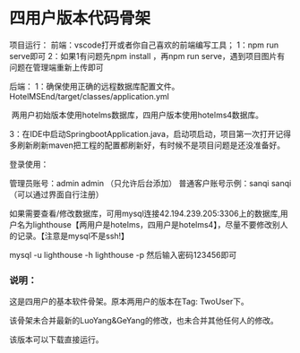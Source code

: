 # 四用户版本代码骨架

项目运行：
前端：vscode打开或者你自己喜欢的前端编写工具；
1：npm run serve即可
2：如果1有问题先npm install ，再npm run serve，遇到项目图片有问题在管理端重新上传即可

后端：
1：确保使用正确的远程数据库配置文件。HotelMSEnd/target/classes/application.yml

​	两用户初始版本使用hotelms数据库，四用户版本使用hotelms4数据库。

3：在IDE中启动SpringbootApplication.java，启动项启动，项目第一次打开记得多刷新刷新maven把工程的配置都刷新好，有时候不是项目问题是还没准备好。



登录使用：

管理员账号：admin   admin （只允许后台添加）
普通客户账号示例：sanqi    sanqi    （可以通过界面自行注册） 

如果需要查看/修改数据库，可用mysql连接42.194.239.205:3306上的数据库,用户名为lighthouse【两用户是hotelms，四用户是hotelms4】，尽量不要修改别人的记录。【注意是mysql不是ssh!】

mysql -u lighthouse -h lighthouse -p
然后输入密码123456即可



### 说明：
这是四用户的基本软件骨架。原本两用户的版本在Tag: TwoUser下。

该骨架未合并最新的LuoYang&GeYang的修改，也未合并其他任何人的修改。

该版本可以下载直接运行。